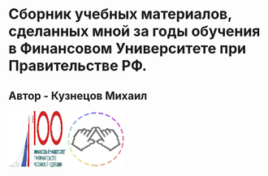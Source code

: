 # Сборник учебных материалов, сделанных мной за годы обучения в Финансовом Университете при Правительстве РФ.
## Автор - Кузнецов Михаил 
<img src=https://github.com/Karambasss/Finashka/blob/master/images/mainmage.jpg width="112" height ="112"/>                <img src=https://github.com/Karambasss/Finashka/blob/master/images/pimage.jpg width="112" height ="112"/>    

